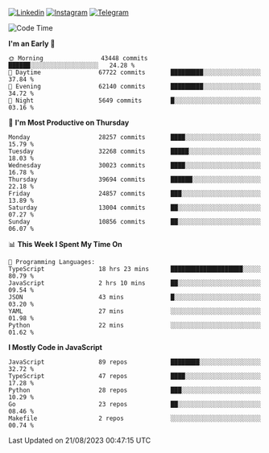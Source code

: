 [![Linkedin](https://img.shields.io/badge/-Archie-blue?style=flat-square&labelColor=gray&logo=Linkedin&logoColor=white&link=https://www.linkedin.com/in/archisdi)](https://www.linkedin.com/in/archisdi)
[![Instagram](https://img.shields.io/badge/-@archisdi-orange?style=flat-square&labelColor=gray&logo=Instagram&logoColor=white&link=https://www.instagram.com/archisdi)](https://www.instagram.com/archisdi)
[![Telegram](https://img.shields.io/badge/-aai-informational?style=flat-square&labelColor=gray&logo=telegram&logoColor=white&link=https://t.me/archisdi)](https://t.me/archisdi)

<!--START_SECTION:waka-->
![Code Time](http://img.shields.io/badge/Code%20Time-2%2C339%20hrs%206%20mins-blue)

**I'm an Early 🐤** 

```text
🌞 Morning                43448 commits       ██████░░░░░░░░░░░░░░░░░░░   24.28 % 
🌆 Daytime                67722 commits       █████████░░░░░░░░░░░░░░░░   37.84 % 
🌃 Evening                62140 commits       █████████░░░░░░░░░░░░░░░░   34.72 % 
🌙 Night                  5649 commits        █░░░░░░░░░░░░░░░░░░░░░░░░   03.16 % 
```
📅 **I'm Most Productive on Thursday** 

```text
Monday                   28257 commits       ████░░░░░░░░░░░░░░░░░░░░░   15.79 % 
Tuesday                  32268 commits       █████░░░░░░░░░░░░░░░░░░░░   18.03 % 
Wednesday                30023 commits       ████░░░░░░░░░░░░░░░░░░░░░   16.78 % 
Thursday                 39694 commits       ██████░░░░░░░░░░░░░░░░░░░   22.18 % 
Friday                   24857 commits       ███░░░░░░░░░░░░░░░░░░░░░░   13.89 % 
Saturday                 13004 commits       ██░░░░░░░░░░░░░░░░░░░░░░░   07.27 % 
Sunday                   10856 commits       ██░░░░░░░░░░░░░░░░░░░░░░░   06.07 % 
```


📊 **This Week I Spent My Time On** 

```text
💬 Programming Languages: 
TypeScript               18 hrs 23 mins      ████████████████████░░░░░   80.79 % 
JavaScript               2 hrs 10 mins       ██░░░░░░░░░░░░░░░░░░░░░░░   09.54 % 
JSON                     43 mins             █░░░░░░░░░░░░░░░░░░░░░░░░   03.20 % 
YAML                     27 mins             ░░░░░░░░░░░░░░░░░░░░░░░░░   01.98 % 
Python                   22 mins             ░░░░░░░░░░░░░░░░░░░░░░░░░   01.62 % 
```

**I Mostly Code in JavaScript** 

```text
JavaScript               89 repos            ████████░░░░░░░░░░░░░░░░░   32.72 % 
TypeScript               47 repos            ████░░░░░░░░░░░░░░░░░░░░░   17.28 % 
Python                   28 repos            ███░░░░░░░░░░░░░░░░░░░░░░   10.29 % 
Go                       23 repos            ██░░░░░░░░░░░░░░░░░░░░░░░   08.46 % 
Makefile                 2 repos             ░░░░░░░░░░░░░░░░░░░░░░░░░   00.74 % 
```




 Last Updated on 21/08/2023 00:47:15 UTC
<!--END_SECTION:waka-->